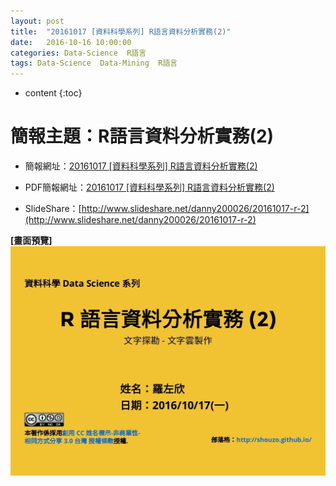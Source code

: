 ```yaml
---
layout: post
title:  "20161017 [資料科學系列] R語言資料分析實務(2)"
date:   2016-10-16 10:00:00
categories: Data-Science  R語言
tags: Data-Science  Data-Mining  R語言
---
```



* content
{:toc}


# 簡報主題：R語言資料分析實務(2)
* 簡報網址：[20161017 [資料科學系列] R語言資料分析實務(2)](https://shouzo.github.io/collections/data-science/20161017-R-doing-2.html#/)

* PDF簡報網址：[20161017 [資料科學系列] R語言資料分析實務(2)](https://shouzo.github.io/collections/data-science/20161017-R-doing-2.pdf)

* SlideShare：[http://www.slideshare.net/danny200026/20161017-r-2](http://www.slideshare.net/danny200026/20161017-r-2)

**[畫面預覽]**
![](/assets/20161017/R-doing-2.jpg)



